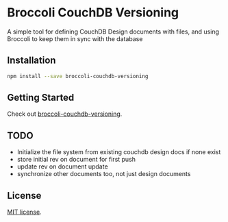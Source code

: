 # Broccoli CouchDB Versioning

A simple tool for defining CouchDB Design documents with files, and using Broccoli to 
keep them in sync with the database

## Installation

```bash
npm install --save broccoli-couchdb-versioning
```

## Getting Started

Check out
[broccoli-couchdb-versioning](https://github.com/tjhart/broccoli-couchdb-versioning).

## TODO

* Initialize the file system from existing couchdb design docs if none exist
* store initial rev on document for first push
* update rev on document update
* synchronize other documents too, not just design documents

## License

[MIT license](LICENSE.md).

